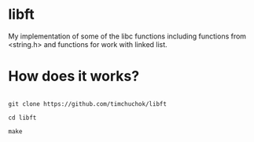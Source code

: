 # libft
My implementation of some of the libc functions including functions from &lt;string.h> and functions for work with linked list.

<h1>How does it works?</h1>

<code>
git clone https://github.com/timchuchok/libft</br>
cd libft</br>
make</br>
</code>
